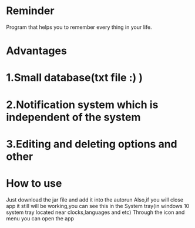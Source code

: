 # Reminder
Program that helps you to remember every thing in your life.


# Advantages
# 1.Small database(txt file :) )
# 2.Notification system which is independent of the system
# 3.Editing and deleting options and other
# How to use
Just download the jar file and add it into the autorun
Also,if you will close app it still will be working,you can see this in the System tray(in windows 10 system tray located near clocks,languages and etc)
Through the icon and menu you can open the app
